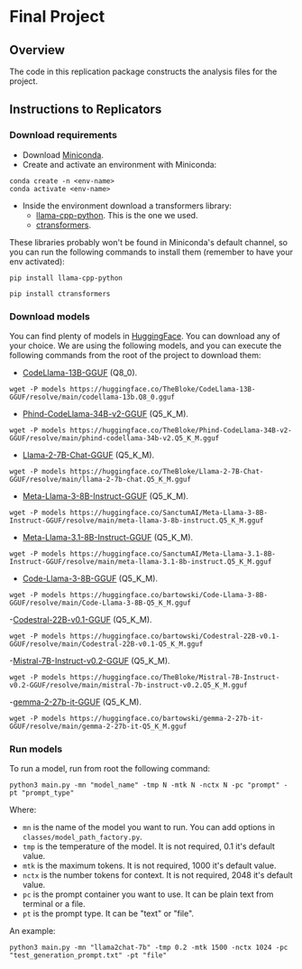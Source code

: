 # Final Project

## Overview

The code in this replication package constructs the analysis files for the project.

## Instructions to Replicators

### Download requirements
- Download [Miniconda](https://docs.anaconda.com/miniconda/).
- Create and activate an environment with Miniconda:
```
conda create -n <env-name>
conda activate <env-name>
```
- Inside the environment download a transformers library:
  - [llama-cpp-python](https://github.com/abetlen/llama-cpp-python). This is the one we used.
  - [ctransformers](https://github.com/marella/ctransformers).

These libraries probably won't be found in Miniconda's default channel, so you can run the following commands to install them (remember to have your env activated):
```
pip install llama-cpp-python
```
```
pip install ctransformers
```

### Download models

You can find plenty of models in [HuggingFace](https://huggingface.co/models). You can download any of your choice. We are using the following models, and you can execute the following commands from the root of the project to download them:
- [CodeLlama-13B-GGUF](https://huggingface.co/TheBloke/CodeLlama-13B-GGUF/blob/main/codellama-13b.Q8_0.gguf) (Q8_0).
```
wget -P models https://huggingface.co/TheBloke/CodeLlama-13B-GGUF/resolve/main/codellama-13b.Q8_0.gguf
```

- [Phind-CodeLlama-34B-v2-GGUF](https://huggingface.co/lmstudio-community/Meta-Llama-3.1-8B-Instruct-GGUF/blob/main/Meta-Llama-3.1-8B-Instruct-Q5_K_M.gguf) (Q5_K_M).
```
wget -P models https://huggingface.co/TheBloke/Phind-CodeLlama-34B-v2-GGUF/resolve/main/phind-codellama-34b-v2.Q5_K_M.gguf
```

- [Llama-2-7B-Chat-GGUF](https://huggingface.co/TheBloke/Llama-2-7B-Chat-GGUF/blob/main/llama-2-7b-chat.Q5_K_M.gguf) (Q5_K_M).
```
wget -P models https://huggingface.co/TheBloke/Llama-2-7B-Chat-GGUF/resolve/main/llama-2-7b-chat.Q5_K_M.gguf
```

- [Meta-Llama-3-8B-Instruct-GGUF](https://huggingface.co/SanctumAI/Meta-Llama-3-8B-Instruct-GGUF/blob/main/meta-llama-3-8b-instruct.Q5_K_M.gguf) (Q5_K_M).
```
wget -P models https://huggingface.co/SanctumAI/Meta-Llama-3-8B-Instruct-GGUF/resolve/main/meta-llama-3-8b-instruct.Q5_K_M.gguf
```

- [Meta-Llama-3.1-8B-Instruct-GGUF](https://huggingface.co/SanctumAI/Meta-Llama-3.1-8B-Instruct-GGUF/blob/main/meta-llama-3.1-8b-instruct.Q5_K_M.gguf) (Q5_K_M).
```
wget -P models https://huggingface.co/SanctumAI/Meta-Llama-3.1-8B-Instruct-GGUF/resolve/main/meta-llama-3.1-8b-instruct.Q5_K_M.gguf
```

- [Code-Llama-3-8B-GGUF](https://huggingface.co/bartowski/Code-Llama-3-8B-GGUF/blob/main/Code-Llama-3-8B-Q5_K_M.gguf) (Q5_K_M).
```
wget -P models https://huggingface.co/bartowski/Code-Llama-3-8B-GGUF/resolve/main/Code-Llama-3-8B-Q5_K_M.gguf
```

-[Codestral-22B-v0.1-GGUF](https://huggingface.co/bartowski/Codestral-22B-v0.1-GGUF/blob/main/Codestral-22B-v0.1-Q5_K_M.gguf) (Q5_K_M).
```
wget -P models https://huggingface.co/bartowski/Codestral-22B-v0.1-GGUF/resolve/main/Codestral-22B-v0.1-Q5_K_M.gguf
```

-[Mistral-7B-Instruct-v0.2-GGUF](https://huggingface.co/TheBloke/Mistral-7B-Instruct-v0.2-GGUF/blob/main/mistral-7b-instruct-v0.2.Q5_K_M.gguf) (Q5_K_M).
```
wget -P models https://huggingface.co/TheBloke/Mistral-7B-Instruct-v0.2-GGUF/resolve/main/mistral-7b-instruct-v0.2.Q5_K_M.gguf
```

-[gemma-2-27b-it-GGUF](https://huggingface.co/bartowski/gemma-2-27b-it-GGUF/resolve/main/gemma-2-27b-it-Q5_K_M.gguf) (Q5_K_M).
```
wget -P models https://huggingface.co/bartowski/gemma-2-27b-it-GGUF/resolve/main/gemma-2-27b-it-Q5_K_M.gguf
```

### Run models
To run a model, run from root the following command:
```
python3 main.py -mn "model_name" -tmp N -mtk N -nctx N -pc "prompt" -pt "prompt_type"
```
Where:
- `mn` is the name of the model you want to run. You can add options in `classes/model_path_factory.py`.
- `tmp` is the temperature of the model. It is not required, 0.1 it's default value.
- `mtk` is the maximum tokens. It is not required, 1000 it's default value.
- `nctx` is the number tokens for context. It is not required, 2048 it's default value.
- `pc` is the prompt container you want to use. It can be plain text from terminal or a file.
- `pt` is the prompt type. It can be "text" or "file".

An example:
```
python3 main.py -mn "llama2chat-7b" -tmp 0.2 -mtk 1500 -nctx 1024 -pc "test_generation_prompt.txt" -pt "file"
```
